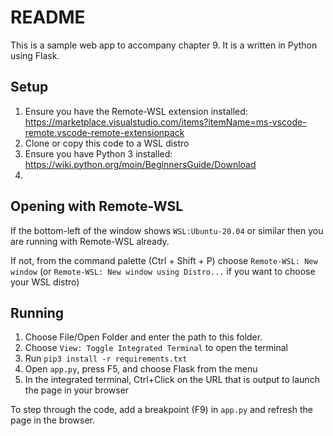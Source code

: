 # README

This is a sample web app to accompany chapter 9. It is a written in Python using Flask.

## Setup

1. Ensure you have the Remote-WSL extension installed: https://marketplace.visualstudio.com/items?itemName=ms-vscode-remote.vscode-remote-extensionpack
2. Clone or copy this code to a WSL distro
3. Ensure you have Python 3 installed: https://wiki.python.org/moin/BeginnersGuide/Download
4. 


## Opening with Remote-WSL

If the bottom-left of the window shows `WSL:Ubuntu-20.04` or similar then you are running with Remote-WSL already.

If not, from the command palette (Ctrl + Shift + P) choose `Remote-WSL: New window` (or `Remote-WSL: New window using Distro...` if you want to choose your WSL distro)

## Running

1. Choose File/Open Folder and enter the path to this folder.
2. Choose `View: Toggle Integrated Terminal` to open the terminal
3. Run `pip3 install -r requirements.txt`
4. Open `app.py`, press F5, and choose Flask from the menu
5. In the integrated terminal, Ctrl+Click on the URL that is output to launch the page in your browser

To step through the code, add a breakpoint (F9) in `app.py` and refresh the page in the browser.